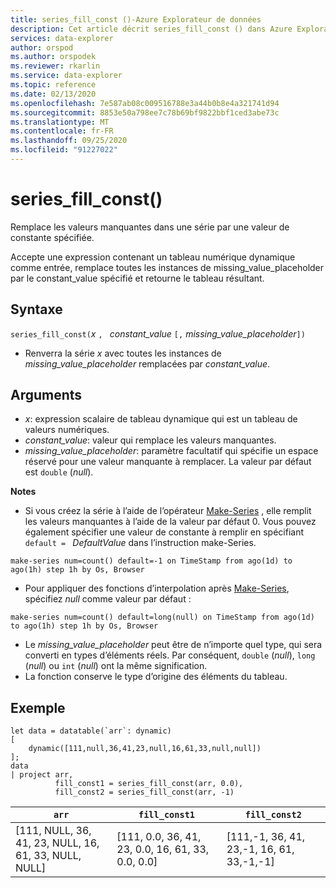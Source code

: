 ```yaml
---
title: series_fill_const ()-Azure Explorateur de données
description: Cet article décrit series_fill_const () dans Azure Explorateur de données.
services: data-explorer
author: orspod
ms.author: orspodek
ms.reviewer: rkarlin
ms.service: data-explorer
ms.topic: reference
ms.date: 02/13/2020
ms.openlocfilehash: 7e587ab08c009516788e3a44b0b8e4a321741d94
ms.sourcegitcommit: 8853e50a798ee7c78b69bf9822bbf1ced3abe73c
ms.translationtype: MT
ms.contentlocale: fr-FR
ms.lasthandoff: 09/25/2020
ms.locfileid: "91227022"
---
```

# <a name="series_fill_const"></a>series_fill_const()

Remplace les valeurs manquantes dans une série par une valeur de constante spécifiée.

Accepte une expression contenant un tableau numérique dynamique comme entrée, remplace toutes les instances de missing_value_placeholder par le constant_value spécifié et retourne le tableau résultant.

## <a name="syntax"></a>Syntaxe

`series_fill_const(`*x* `, ` *constant_value* `[,` *missing_value_placeholder*`])`
* Renverra la série *x* avec toutes les instances de *missing_value_placeholder* remplacées par *constant_value*.

## <a name="arguments"></a>Arguments

* *x*: expression scalaire de tableau dynamique qui est un tableau de valeurs numériques.
* *constant_value*: valeur qui remplace les valeurs manquantes. 
* *missing_value_placeholder*: paramètre facultatif qui spécifie un espace réservé pour une valeur manquante à remplacer. La valeur par défaut est `double` (*null*).

**Notes**
* Si vous créez la série à l’aide de l’opérateur [Make-Series](make-seriesoperator.md) , elle remplit les valeurs manquantes à l’aide de la valeur par défaut 0. Vous pouvez également spécifier une valeur de constante à remplir en spécifiant `default = ` *DefaultValue* dans l’instruction make-Series.

```kusto
make-series num=count() default=-1 on TimeStamp from ago(1d) to ago(1h) step 1h by Os, Browser
```
  
* Pour appliquer des fonctions d’interpolation après [Make-Series](make-seriesoperator.md), spécifiez *null* comme valeur par défaut : 

```kusto
make-series num=count() default=long(null) on TimeStamp from ago(1d) to ago(1h) step 1h by Os, Browser
```
  
* Le *missing_value_placeholder* peut être de n’importe quel type, qui sera converti en types d’éléments réels. Par conséquent, `double` (*null*), `long` (*null*) ou `int` (*null*) ont la même signification.
* La fonction conserve le type d’origine des éléments du tableau. 

## <a name="example"></a>Exemple

<!-- csl: https://help.kusto.windows.net:443/Samples -->
```kusto
let data = datatable(`arr`: dynamic)
[
    dynamic([111,null,36,41,23,null,16,61,33,null,null])   
];
data 
| project arr, 
          fill_const1 = series_fill_const(arr, 0.0),
          fill_const2 = series_fill_const(arr, -1)  
```

|`arr`|`fill_const1`|`fill_const2`|
|---|---|---|
|[111, NULL, 36, 41, 23, NULL, 16, 61, 33, NULL, NULL]|[111, 0.0, 36, 41, 23, 0.0, 16, 61, 33, 0.0, 0.0]|[111,-1, 36, 41, 23,-1, 16, 61, 33,-1,-1]|
